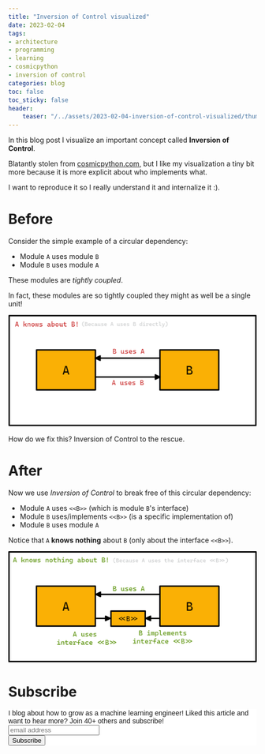 ```yaml
---
title: "Inversion of Control visualized"
date: 2023-02-04
tags:
- architecture
- programming
- learning
- cosmicpython
- inversion of control
categories: blog
toc: false
toc_sticky: false
header:
    teaser: "/../assets/2023-02-04-inversion-of-control-visualized/thumbnail.png"
---
```

<!-- alt + ctrl + v -->

In this blog post I visualize an important concept called **Inversion of Control**.

Blatantly stolen from [cosmicpython.com](https://www.cosmicpython.com/blog/2019-04-15-inversion-of-control.html), but I like my visualization a tiny bit more because it is more explicit about who implements what.

I want to reproduce it so I really understand it and internalize it :).

# Before

Consider the simple example of a circular dependency:

* Module `A` uses module `B` 
* Module `B` uses module `A`

These modules are *tightly coupled*. 

In fact, these modules are so tightly coupled they might as well be a single unit!

![](/../assets/2023-02-04-inversion-of-control-visualized/2023-02-04-09-11-35.png)

How do we fix this? Inversion of Control to the rescue.

# After

Now we use *Inversion of Control* to break free of this circular dependency:

* Module `A` uses `<<B>>` (which is module `B`'s interface)
* Module `B` uses/implements `<<B>>` (is a specific implementation of)
* Module `B` uses module `A`

Notice that `A` **knows nothing** about `B` (only about the interface `<<B>>`).

![](/../assets/2023-02-04-inversion-of-control-visualized/2023-02-04-09-12-11.png)


# Subscribe
<!-- Begin Mailchimp Signup Form -->
<link href="//cdn-images.mailchimp.com/embedcode/horizontal-slim-10_7.css" rel="stylesheet" type="text/css">
<style type="text/css">
#mc_embed_signup{background:#fff; clear:left; font:14px Helvetica,Arial,sans-serif; width:100%;}
/* Add your own Mailchimp form style overrides in your site stylesheet or in this style block.
    We recommend moving this block and the preceding CSS link to the HEAD of your HTML file. */
</style>
<div id="mc_embed_signup">
<form action="https://gmail.us3.list-manage.com/subscribe/post?u=92fe86c389878585bc87837e8&amp;id=50543deff9" method="post" id="mc-embedded-subscribe-form" name="mc-embedded-subscribe-form" class="validate" target="_blank" novalidate>
    <div id="mc_embed_signup_scroll">
<label for="mce-EMAIL">I blog about how to grow as a machine learning engineer! Liked this article and want to hear more? Join 40+ others and subscribe!</label>
<input type="email" value="" name="EMAIL" class="email" id="mce-EMAIL" placeholder="email address" required>
    <!-- real people should not fill this in and expect good things - do not remove this or risk form bot signups-->
    <div style="position: absolute; left: -5000px;" aria-hidden="true"><input type="text" name="b_92fe86c389878585bc87837e8_50543deff9" tabindex="-1" value=""></div>
    <div class="clear"><input type="submit" value="Subscribe" name="subscribe" id="mc-embedded-subscribe" class="button"></div>
    </div>
</form>
</div>
<!--End mc_embed_signup-->
    